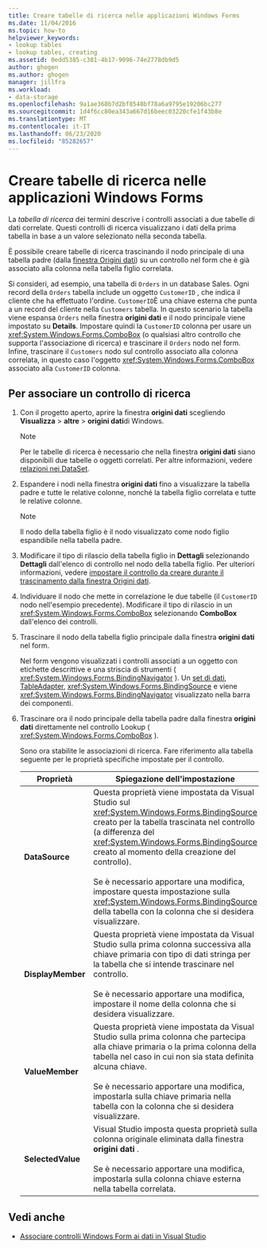 ```yaml
---
title: Creare tabelle di ricerca nelle applicazioni Windows Forms
ms.date: 11/04/2016
ms.topic: how-to
helpviewer_keywords:
- lookup tables
- lookup tables, creating
ms.assetid: 0edd5385-c381-4b17-9096-74e2778db9d5
author: ghogen
ms.author: ghogen
manager: jillfra
ms.workload:
- data-storage
ms.openlocfilehash: 9a1ae368b7d2bf8548bf78a6a9795e19206bc277
ms.sourcegitcommit: 1d4f6cc80ea343a667d16beec03220cfe1f43b8e
ms.translationtype: MT
ms.contentlocale: it-IT
ms.lasthandoff: 06/23/2020
ms.locfileid: "85282657"
---
```

# <a name="create-lookup-tables-in-windows-forms-applications"></a>Creare tabelle di ricerca nelle applicazioni Windows Forms

La *tabella di ricerca* dei termini descrive i controlli associati a due tabelle di dati correlate. Questi controlli di ricerca visualizzano i dati della prima tabella in base a un valore selezionato nella seconda tabella.

È possibile creare tabelle di ricerca trascinando il nodo principale di una tabella padre (dalla [finestra Origini dati](add-new-data-sources.md#data-sources-window)) su un controllo nel form che è già associato alla colonna nella tabella figlio correlata.

Si consideri, ad esempio, una tabella di `Orders` in un database Sales. Ogni record della `Orders` tabella include un oggetto `CustomerID` , che indica il cliente che ha effettuato l'ordine. `CustomerID`È una chiave esterna che punta a un record del cliente nella `Customers` tabella. In questo scenario la tabella viene espansa `Orders` nella finestra **origini dati** e il nodo principale viene impostato su **Details**. Impostare quindi la `CustomerID` colonna per usare un <xref:System.Windows.Forms.ComboBox> (o qualsiasi altro controllo che supporta l'associazione di ricerca) e trascinare il `Orders` nodo nel form. Infine, trascinare il `Customers` nodo sul controllo associato alla colonna correlata, in questo caso l'oggetto <xref:System.Windows.Forms.ComboBox> associato alla `CustomerID` colonna.

## <a name="to-databind-a-lookup-control"></a>Per associare un controllo di ricerca

1. Con il progetto aperto, aprire la finestra **origini dati** scegliendo **Visualizza**  >  **altre**  >  **origini dati**di Windows.

    > [!NOTE]
    > Per le tabelle di ricerca è necessario che nella finestra **origini dati** siano disponibili due tabelle o oggetti correlati. Per altre informazioni, vedere [relazioni nei DataSet](relationships-in-datasets.md).

2. Espandere i nodi nella finestra **origini dati** fino a visualizzare la tabella padre e tutte le relative colonne, nonché la tabella figlio correlata e tutte le relative colonne.

    > [!NOTE]
    > Il nodo della tabella figlio è il nodo visualizzato come nodo figlio espandibile nella tabella padre.

3. Modificare il tipo di rilascio della tabella figlio in **Dettagli** selezionando **Dettagli** dall'elenco di controllo nel nodo della tabella figlio. Per ulteriori informazioni, vedere [impostare il controllo da creare durante il trascinamento dalla finestra Origini dati](../data-tools/set-the-control-to-be-created-when-dragging-from-the-data-sources-window.md).

4. Individuare il nodo che mette in correlazione le due tabelle (il `CustomerID` nodo nell'esempio precedente). Modificare il tipo di rilascio in un <xref:System.Windows.Forms.ComboBox> selezionando **ComboBox** dall'elenco dei controlli.

5. Trascinare il nodo della tabella figlio principale dalla finestra **origini dati** nel form.

     Nel form vengono visualizzati i controlli associati a un oggetto con etichette descrittive e una striscia di strumenti ( <xref:System.Windows.Forms.BindingNavigator> ). Un [set di dati](../data-tools/dataset-tools-in-visual-studio.md), [TableAdapter](../data-tools/create-and-configure-tableadapters.md), <xref:System.Windows.Forms.BindingSource> e viene <xref:System.Windows.Forms.BindingNavigator> visualizzato nella barra dei componenti.

6. Trascinare ora il nodo principale della tabella padre dalla finestra **origini dati** direttamente nel controllo Lookup ( <xref:System.Windows.Forms.ComboBox> ).

     Sono ora stabilite le associazioni di ricerca. Fare riferimento alla tabella seguente per le proprietà specifiche impostate per il controllo.

    |Proprietà|Spiegazione dell'impostazione|
    |--------------| - |
    |**DataSource**|Questa proprietà viene impostata da Visual Studio sul <xref:System.Windows.Forms.BindingSource> creato per la tabella trascinata nel controllo (a differenza del <xref:System.Windows.Forms.BindingSource> creato al momento della creazione del controllo).<br /><br /> Se è necessario apportare una modifica, impostare questa impostazione sulla <xref:System.Windows.Forms.BindingSource> della tabella con la colonna che si desidera visualizzare.|
    |**DisplayMember**|Questa proprietà viene impostata da Visual Studio sulla prima colonna successiva alla chiave primaria con tipo di dati stringa per la tabella che si intende trascinare nel controllo.<br /><br /> Se è necessario apportare una modifica, impostare il nome della colonna che si desidera visualizzare.|
    |**ValueMember**|Questa proprietà viene impostata da Visual Studio sulla prima colonna che partecipa alla chiave primaria o la prima colonna della tabella nel caso in cui non sia stata definita alcuna chiave.<br /><br /> Se è necessario apportare una modifica, impostarla sulla chiave primaria nella tabella con la colonna che si desidera visualizzare.|
    |**SelectedValue**|Visual Studio imposta questa proprietà sulla colonna originale eliminata dalla finestra **origini dati** .<br /><br /> Se è necessario apportare una modifica, impostarla sulla colonna chiave esterna nella tabella correlata.|

## <a name="see-also"></a>Vedi anche

- [Associare controlli Windows Form ai dati in Visual Studio](../data-tools/bind-windows-forms-controls-to-data-in-visual-studio.md)
